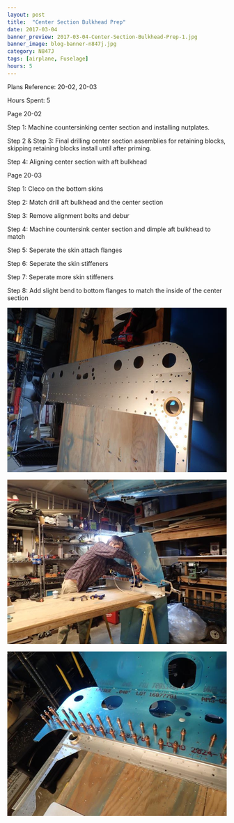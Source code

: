 ```yaml
---
layout: post
title:  "Center Section Bulkhead Prep"
date: 2017-03-04
banner_preview: 2017-03-04-Center-Section-Bulkhead-Prep-1.jpg
banner_image: blog-banner-n847j.jpg
category: N847J
tags: [airplane, Fuselage]
hours: 5
---
```


Plans Reference: 20-02, 20-03

Hours Spent: 5

Page 20-02

Step 1: Machine countersinking center section and installing nutplates.

Step 2 & Step 3: Final drilling center section assemblies for retaining blocks, skipping retaining blocks install until after priming.

Step 4: Aligning center section with aft bulkhead

Page 20-03

Step 1: Cleco on the bottom skins

Step 2: Match drill aft bulkhead and the center section

Step 3:  Remove alignment bolts and debur

Step 4:  Machine countersink center section and dimple aft bulkhead to match

Step 5: Seperate the skin attach flanges

Step 6: Seperate the skin stiffeners

Step 7: Seperate more skin stiffeners

Step 8: Add slight bend to bottom flanges to match the inside of the center section

![](/assets/images/2017-03-04-Center-Section-Bulkhead-Prep-1.jpg)

![](/assets/images/2017-03-04-Center-Section-Bulkhead-Prep-2.jpg)

![](/assets/images/2017-03-04-Center-Section-Bulkhead-Prep-3.jpg)
